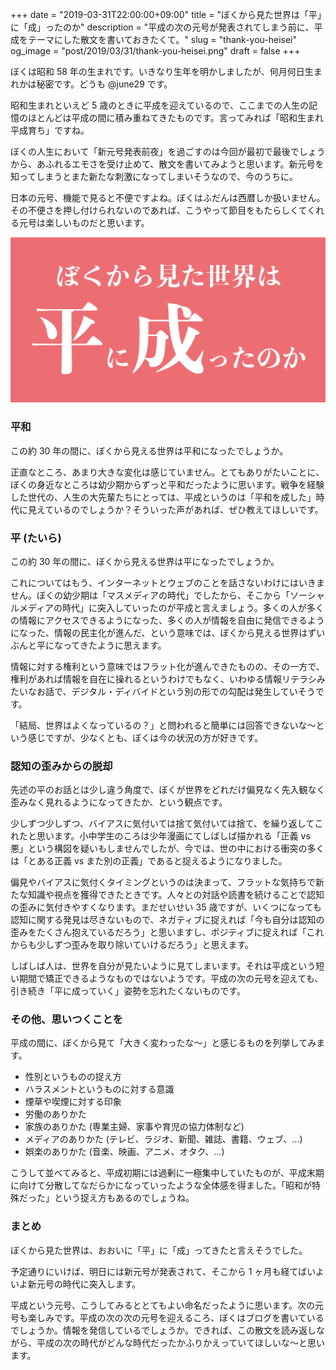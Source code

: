 +++
date = "2019-03-31T22:00:00+09:00"
title = "ぼくから見た世界は「平」に「成」ったのか"
description = "平成の次の元号が発表されてしまう前に、平成をテーマにした散文を書いておきたくて。"
slug = "thank-you-heisei"
og_image = "post/2019/03/31/thank-you-heisei.png"
draft = false
+++

ぼくは昭和 58 年の生まれです。いきなり生年を明かしましたが、何月何日生まれかは秘密です。どうも @june29 です。

昭和生まれといえど 5 歳のときに平成を迎えているので、ここまでの人生の記憶のほとんどは平成の間に積み重ねてきたものです。言ってみれば「昭和生まれ平成育ち」ですね。

ぼくの人生において「新元号発表前夜」を過ごすのは今回が最初で最後でしょうから、あふれるエモさを受け止めて、散文を書いてみようと思います。新元号を知ってしまうとまた新たな刺激になってしまいそうなので、今のうちに。

日本の元号、機能で見ると不便ですよね。ぼくはふだんは西暦しか扱いません。その不便さを押し付けられないのであれば、こうやって節目をもたらしくてくれる元号は楽しいものだと思います。

<img src="/post/2019/03/31/thank-you-heisei.png">

### 平和

この約 30 年の間に、ぼくから見える世界は平和になったでしょうか。

正直なところ、あまり大きな変化は感じていません。とてもありがたいことに、ぼくの身近なところは幼少期からずっと平和だったように思います。戦争を経験した世代の、人生の大先輩たちにとっては、平成というのは「平和を成した」時代に見えているのでしょうか？そういった声があれば、ぜひ教えてほしいです。

### 平 (たいら)

この約 30 年の間に、ぼくから見える世界は平になったでしょうか。

これについてはもう、インターネットとウェブのことを話さないわけにはいきません。ぼくの幼少期は「マスメディアの時代」でしたから、そこから「ソーシャルメディアの時代」に突入していったのが平成と言えましょう。多くの人が多くの情報にアクセスできるようになった、多くの人が情報を自由に発信できるようになった、情報の民主化が進んだ、という意味では、ぼくから見える世界はずいぶんと平になってきたように思えます。

情報に対する権利という意味ではフラット化が進んできたものの、その一方で、権利があれば情報を自在に操れるというわけでもなく、いわゆる情報リテラシみたいなお話で、デジタル・ディバイドという別の形での勾配は発生していそうです。

「結局、世界はよくなっているの？」と問われると簡単には回答できないな〜という感じですが、少なくとも、ぼくは今の状況の方が好きです。

### 認知の歪みからの脱却

先述の平のお話とは少し違う角度で、ぼくが世界をどれだけ偏見なく先入観なく歪みなく見れるようになってきたか、という観点です。

少しずつ少しずつ、バイアスに気付いては捨て気付いては捨て、を繰り返してこれたと思います。小中学生のころは少年漫画にてしばしば描かれる「正義 vs 悪」という構図を疑いもしませんでしたが、今では、世の中における衝突の多くは「とある正義 vs また別の正義」であると捉えるようになりました。

偏見やバイアスに気付くタイミングというのは決まって、フラットな気持ちで新たな知識や視点を獲得できたときです。人々との対話や読書を続けることで認知の歪みに気付きやすくなります。まだせいせい 35 歳ですが、いくつになっても認知に関する発見は尽きないもので、ネガティブに捉えれば「今も自分は認知の歪みをたくさん抱えているだろう」と思いますし、ポジティブに捉えれば「これからも少しずつ歪みを取り除いていけるだろう」と思えます。

しばしば人は、世界を自分が見たいように見てしまいます。それは平成という短い期間で矯正できるようなものではないようです。平成の次の元号を迎えても、引き続き「平に成っていく」姿勢を忘れたくないものです。

### その他、思いつくことを

平成の間に、ぼくから見て「大きく変わったな〜」と感じるものを列挙してみます。

- 性別というものの捉え方
- ハラスメントというものに対する意識
- 煙草や喫煙に対する印象
- 労働のありかた
- 家族のありかた (専業主婦、家事や育児の協力体制など)
- メディアのありかた (テレビ、ラジオ、新聞、雑誌、書籍、ウェブ、…)
- 娯楽のありかた (音楽、映画、アニメ、オタク、…)

こうして並べてみると、平成初期には過剰に一極集中していたものが、平成末期に向けて分散してなだらかになっていったような全体感を得ました。「昭和が特殊だった」という捉え方もあるのでしょうね。

### まとめ

ぼくから見た世界は、おおいに「平」に「成」ってきたと言えそうでした。

予定通りにいけば、明日には新元号が発表されて、そこから 1 ヶ月も経てばいよいよ新元号の時代に突入します。

平成という元号、こうしてみるととてもよい命名だったように思います。次の元号も楽しみです。平成の次の次の元号を迎えるころ、ぼくはブログを書いているでしょうか。情報を発信しているでしょうか。できれば、この散文を読み返しながら、平成の次の時代がどんな時代だったかふりかえっていてほしいな〜と思います。
